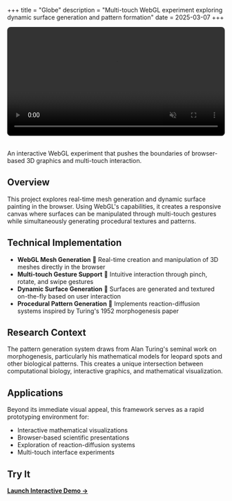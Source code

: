 +++
title = "Globe"
description = "Multi-touch WebGL experiment exploring dynamic surface generation and pattern formation"
date = 2025-03-07
+++

<video autoplay loop muted playsinline style="width: 100%; max-width: 800px; margin: 0 auto 2rem; display: block; border-radius: 8px;">
  <source src="/videos/globe-demo.mp4" type="video/mp4">
</video>

An interactive WebGL experiment that pushes the boundaries of browser-based 3D graphics and multi-touch interaction.

## Overview

This project explores real-time mesh generation and dynamic surface painting in the browser. Using WebGL's capabilities, it creates a responsive canvas where surfaces can be manipulated through multi-touch gestures while simultaneously generating procedural textures and patterns.

## Technical Implementation

- **WebGL Mesh Generation**  Real-time creation and manipulation of 3D meshes directly in the browser
- **Multi-touch Gesture Support**  Intuitive interaction through pinch, rotate, and swipe gestures
- **Dynamic Surface Generation**  Surfaces are generated and textured on-the-fly based on user interaction
- **Procedural Pattern Generation**  Implements reaction-diffusion systems inspired by Turing's 1952 morphogenesis paper

## Research Context

The pattern generation system draws from Alan Turing's seminal work on morphogenesis, particularly his mathematical models for leopard spots and other biological patterns. This creates a unique intersection between computational biology, interactive graphics, and mathematical visualization.

## Applications

Beyond its immediate visual appeal, this framework serves as a rapid prototyping environment for:
- Interactive mathematical visualizations
- Browser-based scientific presentations
- Exploration of reaction-diffusion systems
- Multi-touch interface experiments

## Try It

[**Launch Interactive Demo →**](https://uprootiny.github.io/globe)
